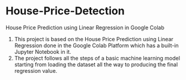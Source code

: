 # House-Price-Detection
House Price Prediction using Linear Regression in Google Colab

1. This project is based on the House Price Prediction using Linear Regression done in the Google Colab Platform which has a built-in Jupyter Notebook in it.
2. The project follows all the steps of a basic machine learning model starting from loading the dataset all the way to producing the final regression value.
